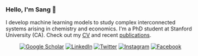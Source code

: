 ### Hello, I'm Sang 👋

I develop machine learning models to study complex interconnected systems arising in chemistry and economics. I'm a PhD student at Stanford University (CA). Check out my <a href="https://drive.google.com/drive/folders/1gsAtxHmku5Iadxs2srXqOUzvMnoRg2jN?usp=sharing">CV</a> and recent <a href="https://scholar.google.com/citations?user=3vc6zDsAAAAJ&hl=en">publications</a>.

<p align="center">
<a href="https://scholar.google.com/citations?user=3vc6zDsAAAAJ&hl=en">
<img src="https://img.shields.io/badge/-Google Scholar-%239146FF" alt="Google Scholar" /></a> 
<a href="https://www.linkedin.com/in/sangttruong/">
<img src="https://img.shields.io/badge/-LinkedIn-%233781da" alt="LinkedIn"/></a> 
<a href="https://www.twitter.com/sangttruong">
<img src="https://img.shields.io/badge/-Twitter-%231DA1F2" alt="Twitter" /></a> 
<a href="https://www.instagram.com/sangttruong">
<img src="https://img.shields.io/badge/-Instagram-%23eb13a5" alt="Instagram" /></a> 
<a href="https://www.facebook.com/sangttruong0">
<img src="https://img.shields.io/badge/-Facebook-%4eb13a5" alt="Facebook" /></a> 
</p>
